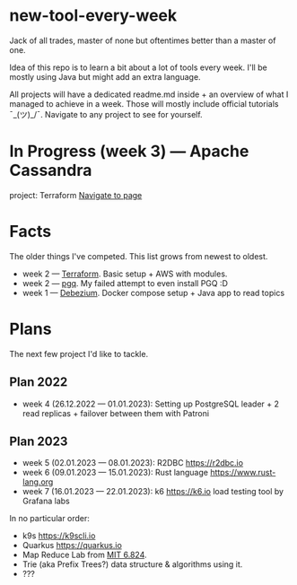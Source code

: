 # new-tool-every-week

Jack of all trades, master of none but oftentimes better than a master of one.

Idea of this repo is to learn a bit about a lot of tools every week. I'll be mostly using Java but might add an extra
language. 

All projects will have a dedicated readme.md inside + an overview of what I managed to achieve in a week. Those will mostly 
include official tutorials ¯\_(ツ)_/¯. Navigate to any project to see for yourself.

# In Progress (week 3) — Apache Cassandra

project: Terraform [Navigate to page](/week3-apache-cassandra)

# Facts

The older things I've competed. This list grows from newest to oldest.

- week 2 — [Terraform](/week2-terraform). Basic setup + AWS with modules.
- week 2 — [pgq](/week2-pgq). My failed attempt to even install PGQ :D
- week 1 — [Debezium](/week1-debezium). Docker compose setup + Java app to read topics

# Plans

The next few project I'd like to tackle.

## Plan 2022

- week 4 (26.12.2022 — 01.01.2023): Setting up PostgreSQL leader + 2 read replicas + failover between them with Patroni

## Plan 2023

- week 5 (02.01.2023 — 08.01.2023): R2DBC https://r2dbc.io
- week 6 (09.01.2023 — 15.01.2023): Rust language https://www.rust-lang.org
- week 7 (16.01.2023 — 22.01.2023): k6 https://k6.io load testing tool by Grafana labs 

In no particular order:

- k9s https://k9scli.io
- Quarkus https://quarkus.io
- Map Reduce Lab from [MIT 6.824](https://pdos.csail.mit.edu/6.824/).
- Trie (aka Prefix Trees?) data structure & algorithms using it.
- ???
